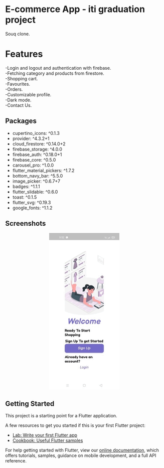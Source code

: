 # E-commerce App - iti graduation project

Souq clone.

# Features

-Login and logout and authentication with firebase.</br>
-Fetching category and products from firestore.</br>
-Shopping cart.</br>
-Favourites.</br>
-Orders.</br>
-Customizable profile.</br>
-Dark mode.</br>
-Contact Us.</br>

## Packages

* cupertino_icons: ^0.1.3
* provider: ^4.3.2+1
* cloud_firestore: ^0.14.0+2
* firebase_storage: ^4.0.0
* firebase_auth: ^0.18.0+1
* firebase_core: ^0.5.0
* carousel_pro: ^1.0.0
* flutter_material_pickers: ^1.7.2
* bottom_navy_bar: ^5.5.0
* image_picker: ^0.6.7+7
* badges: ^1.1.1
* flutter_slidable: ^0.6.0
* toast: ^0.1.5
* flutter_svg: ^0.19.3
* google_fonts: ^1.1.2

## Screenshots

<p align="center">
  <img src="images/screenshots.gif" height="500em" />
</p>

## Getting Started

This project is a starting point for a Flutter application.

A few resources to get you started if this is your first Flutter project:

- [Lab: Write your first Flutter app](https://flutter.dev/docs/get-started/codelab)
- [Cookbook: Useful Flutter samples](https://flutter.dev/docs/cookbook)

For help getting started with Flutter, view our
[online documentation](https://flutter.dev/docs), which offers tutorials,
samples, guidance on mobile development, and a full API reference.
